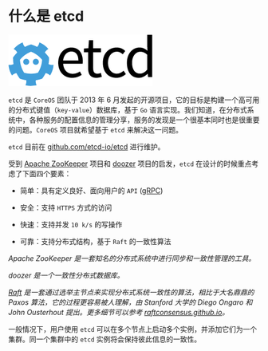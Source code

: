 # 什么是 etcd

![](_images/etcd_logo.png)

`etcd` 是 `CoreOS` 团队于 2013 年 6 月发起的开源项目，它的目标是构建一个高可用的分布式键值（`key-value`）数据库，基于 `Go` 语言实现。我们知道，在分布式系统中，各种服务的配置信息的管理分享，服务的发现是一个很基本同时也是很重要的问题。`CoreOS` 项目就希望基于 `etcd` 来解决这一问题。

`etcd` 目前在 [github.com/etcd-io/etcd](https://github.com/etcd-io/etcd) 进行维护。

受到 [Apache ZooKeeper](https://zookeeper.apache.org/) 项目和 [doozer](https://github.com/ha/doozerd) 项目的启发，`etcd` 在设计的时候重点考虑了下面四个要素：

* 简单：具有定义良好、面向用户的 `API` ([gRPC](https://github.com/grpc/grpc))

* 安全：支持 `HTTPS` 方式的访问

* 快速：支持并发 `10 k/s` 的写操作

* 可靠：支持分布式结构，基于 `Raft` 的一致性算法

*Apache ZooKeeper 是一套知名的分布式系统中进行同步和一致性管理的工具。*

*doozer 是一个一致性分布式数据库。*

*[Raft](https://raft.github.io/) 是一套通过选举主节点来实现分布式系统一致性的算法，相比于大名鼎鼎的 Paxos 算法，它的过程更容易被人理解，由 Stanford 大学的 Diego Ongaro 和 John Ousterhout 提出。更多细节可以参考 [raftconsensus.github.io](http://raftconsensus.github.io)。*

一般情况下，用户使用 `etcd` 可以在多个节点上启动多个实例，并添加它们为一个集群。同一个集群中的 `etcd` 实例将会保持彼此信息的一致性。
